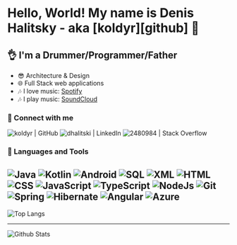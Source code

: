 # Hello, World! My name is Denis Halitsky - aka [koldyr][github] 👋

## 👌 I'm a Drummer/Programmer/Father

- 😎 Architecture & Design
- 🌐 Full Stack web applications
- 🎶 I love music: [Spotify](https://open.spotify.com/user/jub9q3q80uaqtps6bqpqjqcs4)
- 🎶 I play music: [SoundCloud](https://soundcloud.com/dhalitski)

### 🤝 Connect with me

![koldyr | GitHub](https://img.shields.io/badge/GitHub-100000?style=for-the-badge&logo=github&logoColor=white)
![dhalitski | LinkedIn](https://img.shields.io/badge/LinkedIn-0077B5?style=for-the-badge&logo=linkedin&logoColor=white)
![2480984 | Stack Overflow](https://img.shields.io/badge/Stack_Overflow-FE7A16?style=for-the-badge&logo=stack-overflow&logoColor=white)

### 🧠 Languages and Tools

![Java](https://img.shields.io/badge/java-white.svg?&style=for-the-badge&logo=openjdk&logoColor=black)
![Kotlin](https://img.shields.io/badge/kotlin-%230095D5.svg?&style=for-the-badge&logo=kotlin&logoColor=white)
![Android](https://img.shields.io/badge/android-green.svg?&style=for-the-badge&logo=Android&logoColor=white)
![SQL](https://img.shields.io/badge/sql-blueviolet.svg?&style=for-the-badge&logo=postgresql&logoColor=white)
![XML](https://img.shields.io/badge/xml-black.svg?&style=for-the-badge&logo=xml&logoColor=white)
![HTML](https://img.shields.io/badge/html5-%23E34F26.svg?&style=for-the-badge&logo=html5&logoColor=white)
![CSS](https://img.shields.io/badge/css3-%231572B6.svg?&style=for-the-badge&logo=css3&logoColor=white)
![JavaScript](https://img.shields.io/badge/javascript-%23323330.svg?&style=for-the-badge&logo=javascript&logoColor=yellow)
![TypeScript](https://img.shields.io/badge/typescript-%23007ACC.svg?&style=for-the-badge&logo=typescript&logoColor=white)
![NodeJs](https://img.shields.io/badge/node.js%20-%2343853D.svg?&style=for-the-badge&logo=node.js&logoColor=white)
![Git](https://img.shields.io/badge/git-%23F05033.svg?&style=for-the-badge&logo=git&logoColor=white)
![Spring](https://img.shields.io/badge/spring-green.svg?&style=for-the-badge&logo=spring&logoColor=white)
![Hibernate](https://img.shields.io/badge/hibernate-brown.svg?&style=for-the-badge&logo=hibernate&logoColor=white)
![Angular](https://img.shields.io/badge/angular-red.svg?&style=for-the-badge&logo=angular&logoColor=white)
![Azure](https://img.shields.io/badge/azure-blue.svg?&style=for-the-badge&logo=microsoft&logoColor=white)
---

![Top Langs](https://github-readme-stats.vercel.app/api/top-langs/?username=koldyr&show_icons=true&hide_border=true&langs_count=10)

---
![Github Stats](https://github-readme-stats.vercel.app/api?username=koldyr&show_icons=true&hide_border=true&count_private=true&include_all_commits=true)
